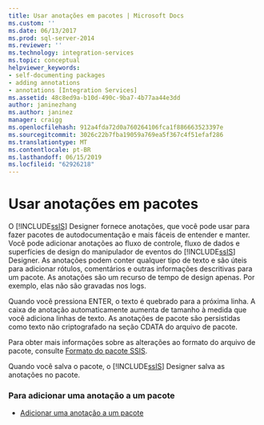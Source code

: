 ```yaml
---
title: Usar anotações em pacotes | Microsoft Docs
ms.custom: ''
ms.date: 06/13/2017
ms.prod: sql-server-2014
ms.reviewer: ''
ms.technology: integration-services
ms.topic: conceptual
helpviewer_keywords:
- self-documenting packages
- adding annotations
- annotations [Integration Services]
ms.assetid: 48c8ed9a-b10d-490c-9ba7-4b77aa44e3dd
author: janinezhang
ms.author: janinez
manager: craigg
ms.openlocfilehash: 912a4fda72d0a760264106fca1f886663523397e
ms.sourcegitcommit: 3026c22b7fba19059a769ea5f367c4f51efaf286
ms.translationtype: MT
ms.contentlocale: pt-BR
ms.lasthandoff: 06/15/2019
ms.locfileid: "62926218"
---
```

# <a name="use-annotations-in-packages"></a>Usar anotações em pacotes
  O [!INCLUDE[ssIS](../includes/ssis-md.md)] Designer fornece anotações, que você pode usar para fazer pacotes de autodocumentação e mais fáceis de entender e manter. Você pode adicionar anotações ao fluxo de controle, fluxo de dados e superfícies de design do manipulador de eventos do [!INCLUDE[ssIS](../includes/ssis-md.md)] Designer. As anotações podem conter qualquer tipo de texto e são úteis para adicionar rótulos, comentários e outras informações descritivas para um pacote. As anotações são um recurso de tempo de design apenas. Por exemplo, elas não são gravadas nos logs.  
  
 Quando você pressiona ENTER, o texto é quebrado para a próxima linha. A caixa de anotação automaticamente aumenta de tamanho à medida que você adiciona linhas de texto. As anotações de pacote são persistidas como texto não criptografado na seção CDATA do arquivo de pacote.  
  
 Para obter mais informações sobre as alterações ao formato do arquivo de pacote, consulte [Formato do pacote SSIS](../../2014/integration-services/ssis-package-format.md).  
  
 Quando você salva o pacote, o [!INCLUDE[ssIS](../includes/ssis-md.md)] Designer salva as anotações no pacote.  
  
### <a name="to-add-an-annotation-to-a-package"></a>Para adicionar uma anotação a um pacote  
  
-   [Adicionar uma anotação a um pacote](../../2014/integration-services/add-an-annotation-to-a-package.md)  
  
  
